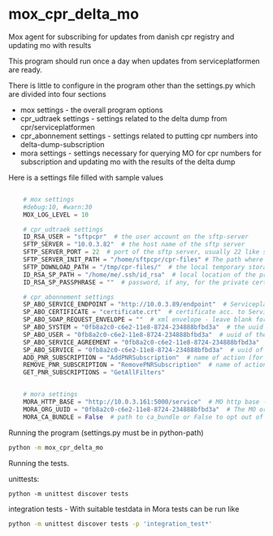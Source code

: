 # mox_cpr_delta_mo

Mox agent for subscribing for updates from danish cpr registry and updating mo with results

This program should run once a day when updates from serviceplatformen are ready.

There is little to configure in the program other than the settings.py which are divided into four sections

* mox settings - the overall program options
* cpr_udtraek settings - settings related to the delta dump from cpr/serviceplatformen
* cpr_abonnement settings  - settings related to putting cpr numbers into delta-dump-subscription
* mora settings - settings necessary for querying MO for cpr numbers for subscription and updating mo with the results of the delta dump

Here is a settings file filled with sample values

``` python

    # mox settings
    #debug:10, #warn:30
    MOX_LOG_LEVEL = 10

    # cpr_udtraek settings
    ID_RSA_USER = "sftpcpr"  # the user account on the sftp-server
    SFTP_SERVER = "10.0.3.82"  # the host name of the sftp server
    SFTP_SERVER_PORT = 22  # port of the sftp server, usually 22 like ssh 
    SFTP_SERVER_INIT_PATH = "/home/sftpcpr/cpr-files" # The path where the delta dump files are located
    SFTP_DOWNLOAD_PATH = "/tmp/cpr-files/"  # the local temporary storage path
    ID_RSA_SP_PATH = "/home/me/.ssh/id_rsa"  # local location of the private certificate used to contact SFTP_SERVER
    ID_RSA_SP_PASSPHRASE = ""  # password, if any, for the private certificate

    # cpr_abonnement settings
    SP_ABO_SERVICE_ENDPOINT = "http://10.0.3.89/endpoint"  # Serviceplatformen endpoint
    SP_ABO_CERTIFICATE = "certificate.crt"  # certificate acc. to Serviceplatformen
    SP_ABO_SOAP_REQUEST_ENVELOPE = ""  # xml envelope - leave blank for bundled default
    SP_ABO_SYSTEM = "0fb8a2c0-c6e2-11e8-8724-234888bfbd3a"  # the uuid of the system
    SP_ABO_USER = "0fb8a2c0-c6e2-11e8-8724-234888bfbd3a"  # uuid of the user
    SP_ABO_SERVICE_AGREEMENT = "0fb8a2c0-c6e2-11e8-8724-234888bfbd3a"  # uuid of the service aggreement
    SP_ABO_SERVICE = "0fb8a2c0-c6e2-11e8-8724-234888bfbd3a"  # uuid of the service
    ADD_PNR_SUBSCRIPTION = "AddPNRSubscription"  # name of action (for envelope)
    REMOVE_PNR_SUBSCRIPTION = "RemovePNRSubscription"  # name of action (for envelope)
    GET_PNR_SUBSCRIPTIONS = "GetAllFilters"


    # mora settings 
    MORA_HTTP_BASE = "http://10.0.3.161:5000/service"  # MO http base - should end with '/service'
    MORA_ORG_UUID = "0fb8a2c0-c6e2-11e8-8724-234888bfbd3a"  # The MO organisation uuid
    MORA_CA_BUNDLE = False  # path to ca_bundle or False to opt out of ca verification

```
Running the program (settings.py must be in python-path)

``` bash
python -m mox_cpr_delta_mo    
```


Running the tests.

unittests:

```
python -m unittest discover tests 
```

integration tests - With suitable testdata in Mora tests can be run like

``` bash
python -m unittest discover tests -p 'integration_test*'
```

